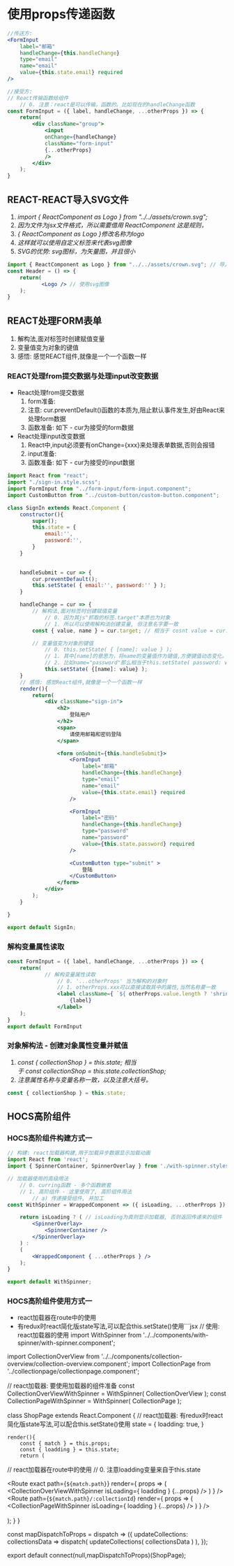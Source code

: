 # 使用props传递函数


```jsx
//传送方:
<FormInput 
    label="邮箱" 
    handleChange={this.handleChange} 
    type="email" 
    name="email" 
    value={this.state.email} required  
/>

//接受方:
// React传输函数给组件
    // 0. 注意：react是可以传输，函数的。比如现在的handleChange函数
const FormInput = ({ label, handleChange, ...otherProps }) => {
    return(
        <div className="group">
            <input 
            onChange={handleChange} 
            className="form-input"
            {...otherProps}
            />
        </div>
    );
}
```


## REACT-REACT导入SVG文件


1. _import { ReactComponent as Logo } from "../../assets/crown.svg";_
2. _因为文件为jsx文件格式，所以需要借用 ReactComponent 这是规则，_
3. _{ ReactComponent as Logo }修改名称为logo_
4. _这样就可以使用自定义标签来代表svg图像_
5. _SVG的优势: svg图标，为矢量图，并且很小_



```jsx
import { ReactComponent as Logo } from "../../assets/crown.svg"; // 导入svg
const Header = () => {
    return(
           <Logo /> // 使用svg图像
    );
}
```


## REACT处理FORM表单


1. 解构法,面对标签时创建赋值变量
2. 变量值变为对象的键值
3. 感悟: 感觉REACT组件,就像是一个一个函数一样



### REACT处理from提交数据与处理input改变数据


- React处理from提交数据
   1. form准备: 
   2. 注意: cur.preventDefault()函数的本质为,阻止默认事件发生,好由React来处理form数据
   3. 函数准备: 如下 - cur为接受的form数据
- React处理input改变数据
   1. React中,input必须要有onChange={xxx}来处理表单数据,否则会报错
   2. input准备: 
   3. 函数准备: 如下 - cur为接受的input数据



```jsx
import React from "react";
import "./sign-in.style.scss";
import FormInput from "../form-input/form-input.component";
import CustomButton from "../custom-button/custom-button.component";

class SignIn extends React.Component {
    constructor(){
        super();
        this.state = {
            email:'',
            password:'',
        }
    }

   
    handleSubmit = cur => {
        cur.preventDefault();    
        this.setState( { email:'', password:'' } );
    }

    handleChange = cur => {
        // 解构法,面对标签时创建赋值变量
            // 0. 因为其js"抓取的标签.target"本质也为对象
            // 1. 所以可以使用解构法创建变量, 但注意名字要一致
        const { value, name } = cur.target; // 相当于 cosnt value = cur.target.vaule, name = cur.target.name;

        // 变量值变为对象的键值
            // 0. this.setState( { [name]: value } ); 
            // 1. 其中[name]的意思为，将name的变量值作为键值,方便键值动态变化。
            // 2. 比如name="password"那么相当于this.setState( password: value );
        	this.setState( {[name]: value} );
    }
    // 感悟: 感觉React组件,就像是一个一个函数一样
    render(){
        return(
            <div className="sign-in">
                <h2>
                    登陆用户
                </h2>
                <span>
                    请使用邮箱和密码登陆
                </span>

                <form onSubmit={this.handleSubmit}>
                    <FormInput 
                        label="邮箱" 
                        handleChange={this.handleChange} 
                        type="email" 
                        name="email" 
                        value={this.state.email} required  
                    />

                    <FormInput 
                        label="密码" 
                        handleChange={this.handleChange} 
                        type="password" 
                        name="password" 
                        value={this.state.password} required  
                    />

                    <CustomButton type="submit" >
                        登陆
                    </CustomButton>
                </form>
            </div>
        );
    }

}

export default SignIn;
```


### 解构变量属性读取


```jsx
const FormInput = ({ label, handleChange, ...otherProps }) => {
    return(
            // 解构变量属性读取
                // 0. '...otherProps' 当为解构的对象时
                // 1. otherProps.xxx可以直接读取其中的属性,当然名称要一致
                <label className={ `${ otherProps.value.length ? 'shrink' : null } form-input-label` } >
                    {label} 
                </label>
    );
}
export default FormInput
```


### 对象解构法 - 创建对象属性变量并赋值


1. _const { collectionShop } = this.state; 相当于 const collectionShop = this.state.collectionShop;_
2. _注意属性名称与变量名称一致，以及注意大括号。_



```jsx
const { collectionShop } = this.state;
```


## HOCS高阶组件


### HOCS高阶组件构建方式一


```jsx
// 构建: react加载器构建,用于加载异步数据显示加载动画
import React from 'react';
import { SpinnerContainer, SpinnerOverlay } from './with-spinner.styles';

// 加载器使用的高级用法
    // 0. curring函数 - 多个函数嵌套
    // 1. 高阶组件 - 这里使用了, 高阶组件用法
        // a) 传递接受组件, 并加工
const WithSpinner = WrappedComponent => ({ isLoading, ...otherProps }) => {

    return isLoading ? ( // isLoading为真则显示加载器, 否则返回传递来的组件
        <SpinnerOverlay>
            <SpinnerContainer />
        </SpinnerOverlay>
    ) :
    (
        <WrappedComponent { ...otherProps } />        
    );
}

export default WithSpinner;
```


### HOCS高阶组件使用方式一


- react加载器在route中的使用
- 有redux时react简化版state写法,可以配合this.setState()使用```jsx
// 使用: react加载器的使用
import WithSpinner from '../../components/with-spinner/with-spinner.component';

import CollectionOverView  from '../../components/collection-overview/collection-overview.component';
import CollectionPage from '../collectionpage/collectionpage.component';

// react加载器: 要使用加载器的组件准备
const CollectionOverViewWithSpinner = WithSpinner( CollectionOverView );
const CollectionPageWithSpinner = WithSpinner( CollectionPage );

class ShopPage extends React.Component {
 // react加载器: 有redux时react简化版state写法,可以配合this.setState()使用
    state = {
        loadding: true,
    }

    render(){
        const { match } = this.props;
        const { loadding } = this.state;
        return (
   // react加载器在route中的使用
                // 0. 注意loadding变量来自于this.state
            <div className="shop-page">
                <Route 
                    exact 
                    path={`${match.path}`} 
                    render={
                        props => ( <CollectionOverViewWithSpinner isLoading={ loadding } {...props} /> )
                    }
                />            
                <Route 
                    path={`${match.path}/:collectionId`} 
                    render={
                        props => ( <CollectionPageWithSpinner isLoading={ loadding } {...props} /> )
                    }
                />            
            </div>        
        );
    }
}

const mapDispatchToProps = dispatch => ({
    updateCollections: collectionsData => dispatch( updateCollections( collectionsData ) ),
});

export default connect(null,mapDispatchToProps)(ShopPage);
```

